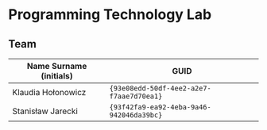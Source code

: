 # Programming Technology Lab

## Team

| Name Surname (initials) | GUID                                     |
| ----------------------- | ---------------------------------------- |
| Klaudia Hołonowicz      | `{93e08edd-50df-4ee2-a2e7-f7aae7d70ea1}` |
| Stanisław Jarecki       | `{93f42fa9-ea92-4eba-9a46-942046da39bc}` |